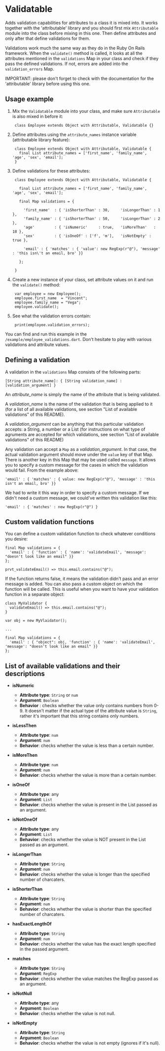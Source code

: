 Validatable
===========

Adds validation capabilities for attributes to a class it is mixed into.
It works together with the 'attributable' library and you should first mix `Attributable`
module into the class before mixing in this one. Then define attributes and only after that
define validations for them.

Validations work much the same way as they do in the Ruby On Rails framework. When the `validate()`
method is called, it looks at all the attributes mentioned in the `validations` Map in your class
and check if they pass the defined validations. If not, errors are added into the `validation_errors` Map.

IMPORTANT: please don't forget to check with the documentation for the 'attributable'
library before using this one.
  
Usage example
-------------

1. Mix the `Validatable` module into your class, and make sure `Attributable` is also mixed in before it:

        class Employee extends Object with Attributable, Validatable {}

2. Define attributes using the `attribute_names` instance variable (attributable library feature):

        class Employee extends Object with Attributable, Validatable {
          final List attribute_names = ['first_name', 'family_name', 'age', 'sex', 'email'];
        }

3. Define validations for these attributes:

        class Employee extends Object with Attributable, Validatable {
           
          final List attribute_names = ['first_name', 'family_name', 'age', 'sex', 'email'];
          
          final Map validations = {
             
            'first_name'  : { 'isShorterThan' : 30,     'isLongerThan' : 1  },
            'family_name' : { 'isShorterThan' : 50,     'isLongerThan' : 2  },
            'age'         : { 'isNumeric'     : true,   'isMoreThan'   : 18 },
            'sex'         : { 'isOneOf' : ['f', 'm'],   'isNotEmpty' : true },
            
            'email' : { 'matches' : { 'value': new RegExp(r"@"), 'message' : 'this isn\'t an email, bro' }}
            
          };
          
        }

4. Create a new instance of your class, set attribute values on it and run the `validate()` method:

        var employee = new Employee();
        employee.first_name  = "Vincent";
        employee.family_name = "Vega";
        employee.validate();

5. See what the validation errors contain:

        print(employee.validation_errors);


You can find and run this example in the `/example/employee_validations.dart`. Don't hesitate to play with
various validations and attribute values.


Defining a validation
---------------------
A validation in the `validations` Map consists of the following parts:

    [String attribute_name]: { [String validation_name] : [validation_argument] }
    
An *attribute_name* is simply the name of the attribute that is being validated.

A *validation_name* is the name of the validation that is being applied to it (for a list of all available validations, see section "List of available validations" of this README).

A *validation_argument* can be anything that this particular validation accepts: a String, a number or a List
(for instructions on what type of agruments are accepted for which validations, see section "List of available validations" of this README)

Any validation can accept a `Map` as a *validation_argument*. In that case, the actual validation argument should move under the `value` key of that Map.
There is another key in this Map that may be used called `message`. It allows you to specify a custom message for the cases in which the validation would fail.
From the example above:

    'email' : { 'matches' : { value: new RegExp(r"@"), 'message' : 'this isn't an email, bro' }}
    
We had to write it this way in order to specify a custom message. If we didn't need a custom message, we could've written
this validation like this:

    'email' : { 'matches' : new RegExp(r"@") }


Custom validation functions
---------------------------

You can define a custom validation function to check whatever conditions you desire:

    final Map validations = {
      'email' : { 'function' : { 'name': 'validateEmail', 'message': "doesn't look like an email" }}
    };

    prvt_validateEmail() => this.email.contains("@");

If the function returns false, it means the validation didn't pass and an error message is added.
You can also pass a custom object on which the function will be called. This is useful when
you want to have your validation function in a separate object:

    class MyValidator {
      validateEmail() => this.email.contains("@");
    }

    var obj = new MyVlaidator();

    ...

    final Map validations = {
      'email' : { "object": obj, 'function' : { 'name': 'validateEmail', 'message': "doesn't look like an email" }}
    };

List of available validations and their descriptions
----------------------------------------------------

* **isNumeric**
  - **Attribute type**: `String` or `num`
  - **Argument**: `Boolean`
  - **Behavior** : checks whether the value only contains numbers from 0-9. It doesn't matter if the actual type of the attribute value is `String`, rather it's important that this string contains only numbers.


* **isLessThen**
  - **Attribute type**: `num`
  - **Argument**: `num`
  - **Behavior**: checks whether the value is less than a certain number.


* **isMoreThen**
  - **Attribute type**: `num`
  - **Argument**: `num`
  - **Behavior**: checks whether the value is more than a certain number.


* **isOneOf**
  - **Attribute type**: any
  - **Argument**: `List`
  - **Behavior**: checks whether the value is present in the List passed as an argument.


* **isNotOneOf**
  - **Attribute type**: any
  - **Argument**: `List`
  - **Behavior**: checks whether the value is NOT present in the List passed as an argument.


* **isLongerThan**
  - **Attribute type**: `String`
  - **Argument**: `num`
  - **Behavior**: checks whether the value is longer than the specified number of charcaters.


* **isShorterThan**
  - **Attribute type**: `String`
  - **Argument**: `num`
  - **Behavior**: checks whether the value is shorter than the specified number of charcaters.


* **hasExactLengthOf**
  - **Attribute type**: `String`
  - **Argument**: `num`
  - **Behavior**: checks whether the value has the exact length specified in the passed argument.


* **matches**
  - **Attribute type**: `String`
  - **Argument**: `RegExp`
  - **Behavior**: checks whether the value matches the RegExp passed as an argument.


* **isNotNull**
  - **Attribute type**: any
  - **Argument**: `Boolean`
  - **Behavior**: checks whether the value is not null.


* **isNotEmpty**
  - **Attribute type**: `String`
  - **Argument**: `Boolean`
  - **Behavior**: checks whether the value is not empty (ignores if it's null).
